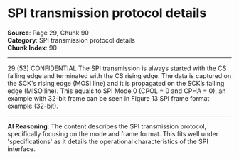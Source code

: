 # SPI transmission protocol details

**Source**: Page 29, Chunk 90  
**Category**: SPI transmission protocol details  
**Chunk Index**: 90

---

29 (53)
CONFIDENTIAL
The SPI transmission is always started with the CS falling edge and terminated with the CS rising edge.
The data is captured on the SCK's rising edge (MOSI line) and it is propagated on the SCK’s falling
edge (MISO line). This equals to SPI Mode 0 (CPOL = 0 and CPHA = 0), an example with 32-bit frame
can be seen in Figure 13 SPI frame format example (32-bit).

---

**AI Reasoning**: The content describes the SPI transmission protocol, specifically focusing on the mode and frame format. This fits well under 'specifications' as it details the operational characteristics of the SPI interface.
